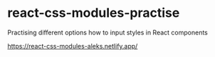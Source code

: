 # react-css-modules-practise
Practising different options how to input styles in React components

https://react-css-modules-aleks.netlify.app/
